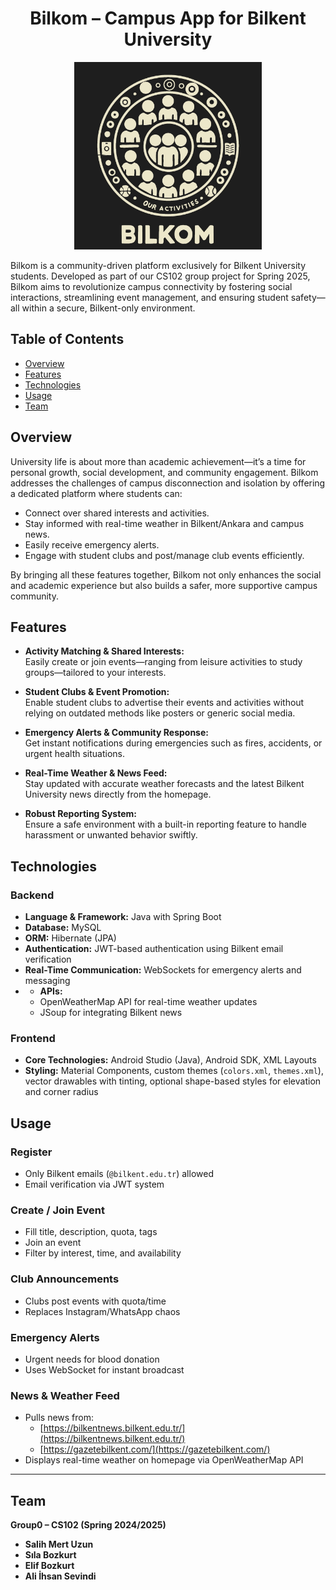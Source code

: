 <h1 align="center">Bilkom – Campus App for Bilkent University</h1>

<p align="center">
  <img src="Media/logo.jpg" width="300"/>
</p>

Bilkom is a community-driven platform exclusively for Bilkent University students. Developed as part of our CS102 group project for Spring 2025, Bilkom aims to revolutionize campus connectivity by fostering social interactions, streamlining event management, and ensuring student safety—all within a secure, Bilkent-only environment.

## Table of Contents

- [Overview](#overview)
- [Features](#features)
- [Technologies](#technologies)
- [Usage](#usage)
- [Team](#team)

## Overview

University life is about more than academic achievement—it’s a time for personal growth, social development, and community engagement. Bilkom addresses the challenges of campus disconnection and isolation by offering a dedicated platform where students can:
- Connect over shared interests and activities.
- Stay informed with real-time weather in Bilkent/Ankara and campus news.
- Easily receive emergency alerts.
- Engage with student clubs and post/manage club events efficiently.

By bringing all these features together, Bilkom not only enhances the social and academic experience but also builds a safer, more supportive campus community.

## Features

- **Activity Matching & Shared Interests:**  
  Easily create or join events—ranging from leisure activities to study groups—tailored to your interests.

- **Student Clubs & Event Promotion:**  
  Enable student clubs to advertise their events and activities without relying on outdated methods like posters or generic social media.

- **Emergency Alerts & Community Response:**  
  Get instant notifications during emergencies such as fires, accidents, or urgent health situations.

- **Real-Time Weather & News Feed:**  
  Stay updated with accurate weather forecasts and the latest Bilkent University news directly from the homepage.

- **Robust Reporting System:**  
  Ensure a safe environment with a built-in reporting feature to handle harassment or unwanted behavior swiftly.

## Technologies

### Backend
- **Language & Framework:** Java with Spring Boot  
- **Database:** MySQL
- **ORM:** Hibernate (JPA)  
- **Authentication:** JWT-based authentication using Bilkent email verification  
- **Real-Time Communication:** WebSockets for emergency alerts and messaging
- - **APIs:**  
  - OpenWeatherMap API for real-time weather updates  
  - JSoup for integrating Bilkent news

### Frontend
- **Core Technologies:** Android Studio (Java), Android SDK, XML Layouts  
- **Styling:** Material Components, custom themes (`colors.xml`, `themes.xml`), vector drawables with tinting, optional shape-based styles for elevation and corner radius

## Usage

### Register
- Only Bilkent emails (`@bilkent.edu.tr`) allowed  
- Email verification via JWT system

### Create / Join Event
- Fill title, description, quota, tags  
- Join an event
- Filter by interest, time, and availability

### Club Announcements
- Clubs post events with quota/time  
- Replaces Instagram/WhatsApp chaos

### Emergency Alerts
- Urgent needs for blood donation
- Uses WebSocket for instant broadcast

### News & Weather Feed
- Pulls news from:
  - [https://bilkentnews.bilkent.edu.tr/](https://bilkentnews.bilkent.edu.tr/)
  - [https://gazetebilkent.com/](https://gazetebilkent.com/)
- Displays real-time weather on homepage via OpenWeatherMap API

---

## Team

**Group0 – CS102 (Spring 2024/2025)**

- **Salih Mert Uzun**  
- **Sıla Bozkurt**  
- **Elif Bozkurt**  
- **Ali İhsan Sevindi**
